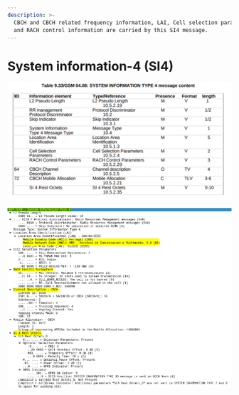 ```yaml
---
description: >-
  CBCH and CBCH related frequency information, LAI, Cell selection parameters
  and RACH control information are carried by this SI4 message.
---
```


# System information-4 (SI4)

![](<../.gitbook/assets/image (12).png>)

![](<../.gitbook/assets/image (5).png>)
